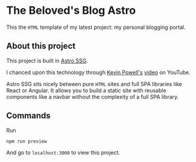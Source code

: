 # The Beloved's Blog Astro

This the `HTML` template of my latest project: my personal blogging portal.

## About this project

This project is built in [Astro SSG](https://astro.build/).

I chanced upon this technology through [Kevin Powell's](https://www.youtube.com/channel/UCJZv4d5rbIKd4QHMPkcABCw) [video](https://www.youtube.com/watch?v=o7iQAF2EvUU&t=1193s) on YouTube.

Astro SSG sits nicely between pure `HTML` sites and full SPA libraries like React or Angular.
It allows you to build a static site with reusable components like a navbar without the complexity of a full SPA library.

## Commands

Run

```
npm run preview
```

And go to `localhost:3000` to view this project.
